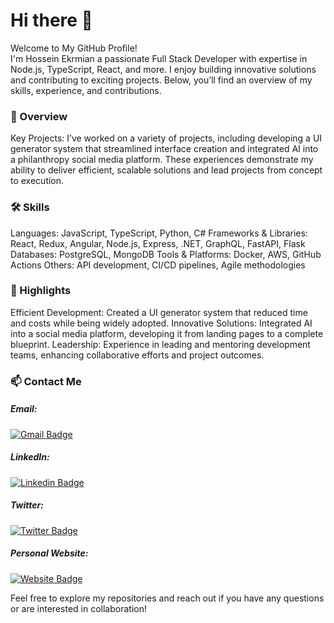 # Hi there 👋
Welcome to My GitHub Profile! <br>
I'm Hossein Ekrmian a passionate Full Stack Developer with expertise in Node.js, TypeScript, React, and more. I enjoy building innovative solutions and contributing to exciting projects. Below, you’ll find an overview of my skills, experience, and contributions.

### 🚀 Overview
Key Projects: I’ve worked on a variety of projects, including developing a UI generator system that streamlined interface creation and integrated AI into a philanthropy social media platform. These experiences demonstrate my ability to deliver efficient, scalable solutions and lead projects from concept to execution.

### 🛠️ Skills
Languages: JavaScript, TypeScript, Python, C#
Frameworks & Libraries: React, Redux, Angular, Node.js, Express, .NET, GraphQL, FastAPI, Flask
Databases: PostgreSQL, MongoDB
Tools & Platforms: Docker, AWS, GitHub Actions
Others: API development, CI/CD pipelines, Agile methodologies

### 🌟 Highlights
Efficient Development: Created a UI generator system that reduced time and costs while being widely adopted.
Innovative Solutions: Integrated AI into a social media platform, developing it from landing pages to a complete blueprint.
Leadership: Experience in leading and mentoring development teams, enhancing collaborative efforts and project outcomes.


### 📫 Contact Me
##### Email: 
[![Gmail Badge](https://img.shields.io/badge/-ekramian.hossein-c14438?style=flat&logo=Gmail&logoColor=white&link=mailto:ekramian.hossein@gmail.com)](mailto:ekramian.hossein@gmail.com)
##### LinkedIn: 
[![Linkedin Badge](https://img.shields.io/badge/-Hossein%20Ekramian-blue?style=flat&logo=Linkedin&logoColor=white&link=https://www.linkedin.com/in/hossein-ekramian/)](https://www.linkedin.com/in/hossein-ekramian/)
##### Twitter: 
[![Twitter Badge](https://img.shields.io/badge/-@beneki_dev-1ca0f1?style=flat&labelColor=1ca0f1&logo=twitter&logoColor=white&link=https://twitter.com/beneki_dev)](https://twitter.com/beneki_dev)
##### Personal Website: 
[![Website Badge](https://img.shields.io/badge/-ekramian.uk-47CCCC?style=flat&logo=Google-Chrome&logoColor=white&link=https://ekramian.uk)](https://ekramian.uk)

Feel free to explore my repositories and reach out if you have any questions or are interested in collaboration!
